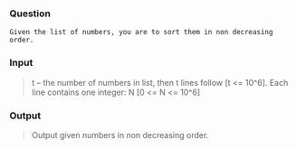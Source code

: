 ### Question
    Given the list of numbers, you are to sort them in non decreasing order.

### Input
>t – the number of numbers in list, then t lines follow [t <= 10^6].
Each line contains one integer: N [0 <= N <= 10^6]

### Output
>Output given numbers in non decreasing order.
